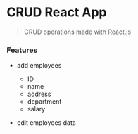 # CRUD React App
> CRUD operations made with React.js

### Features
- add employees
   - ID
   - name
   - address
   - department
   - salary
 
- edit employees data
